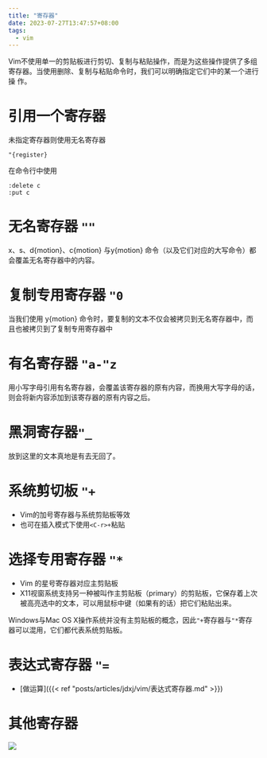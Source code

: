```yaml
---
title: "寄存器"
date: 2023-07-27T13:47:57+08:00
tags:
  - vim
---
```


Vim不使用单一的剪贴板进行剪切、复制与粘贴操作，而是为这些操作提供了多组寄存器。当使用删除、复制与粘贴命令时，我们可以明确指定它们中的某一个进行操
作。

# 引用一个寄存器

未指定寄存器则使用无名寄存器

```
"{register}
```

在命令行中使用

```
:delete c
:put c
```

# 无名寄存器 `""`

x、s、d{motion}、c{motion} 与y{motion} 命令（以及它们对应的大写命令）都会覆盖无名寄存器中的内容。

# 复制专用寄存器 `"0`

当我们使用 y{motion} 命令时，要复制的文本不仅会被拷贝到无名寄存器中，而且也被拷贝到了复制专用寄存器中

# 有名寄存器 `"a-"z`

用小写字母引用有名寄存器，会覆盖该寄存器的原有内容，而换用大写字母的话，则会将新内容添加到该寄存器的原有内容之后。

# 黑洞寄存器`"_`

放到这里的文本真地是有去无回了。

# 系统剪切板 `"+`

- Vim的加号寄存器与系统剪贴板等效
- 也可在插入模式下使用`<C-r>+`粘贴

# 选择专用寄存器 `"*`

- Vim 的星号寄存器对应主剪贴板
- X11视窗系统支持另一种被叫作主剪贴板（primary）的剪贴板，它保存着上次被高亮选中的文本，可以用鼠标中键（如果有的话）把它们粘贴出来。

Windows与Mac OS X操作系统并没有主剪贴板的概念，因此`"+`寄存器与`"*`寄存器可以混用，它们都代表系统剪贴板。

# 表达式寄存器 `"=`

- [做运算]({{< ref "posts/articles/jdxj/vim/表达式寄存器.md" >}})

# 其他寄存器

![](https://res.weread.qq.com/wrepub/epub_729213_262)

